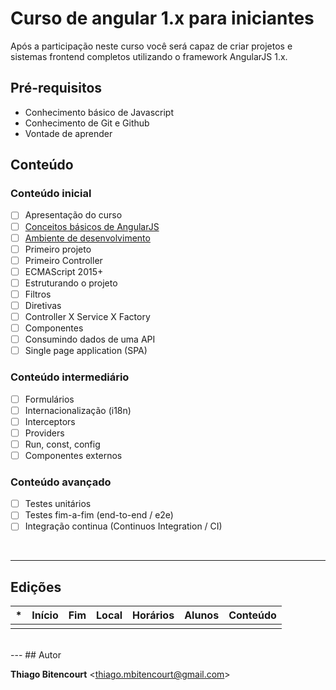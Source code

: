 # Curso de angular 1.x para iniciantes

Após a participação neste curso você será capaz de criar projetos e sistemas frontend completos utilizando o framework AngularJS 1.x.

## Pré-requisitos

- Conhecimento básico de Javascript
- Conhecimento de Git e Github
- Vontade de aprender

## Conteúdo

### Conteúdo inicial

- [ ] Apresentação do curso
- [ ] [Conceitos básicos de AngularJS](docs/README.md#conceitos-básicos-de-angularjs)
- [ ] [Ambiente de desenvolvimento](docs/README.md#ambiente-de-desenvolvimento)
- [ ] Primeiro projeto
- [ ] Primeiro Controller
- [ ] ECMAScript 2015+
- [ ] Estruturando o projeto
- [ ] Filtros
- [ ] Diretivas
- [ ] Controller X Service X Factory
- [ ] Componentes
- [ ] Consumindo dados de uma API
- [ ] Single page application (SPA)

### Conteúdo intermediário

- [ ] Formulários
- [ ] Internacionalização (i18n)
- [ ] Interceptors
- [ ] Providers
- [ ] Run, const, config
- [ ] Componentes externos

### Conteúdo avançado

- [ ] Testes unitários
- [ ] Testes fim-a-fim (end-to-end / e2e)
- [ ] Integração continua (Continuos Integration / CI)

<br>

---
## Edições

| * | Início | Fim | Local | Horários | Alunos | Conteúdo |
|---|---|---|---|---|---|---|
|   |   |   |   |   |   |   |

<br>
---
## Autor

**Thiago Bitencourt** <<thiago.mbitencourt@gmail.com>>